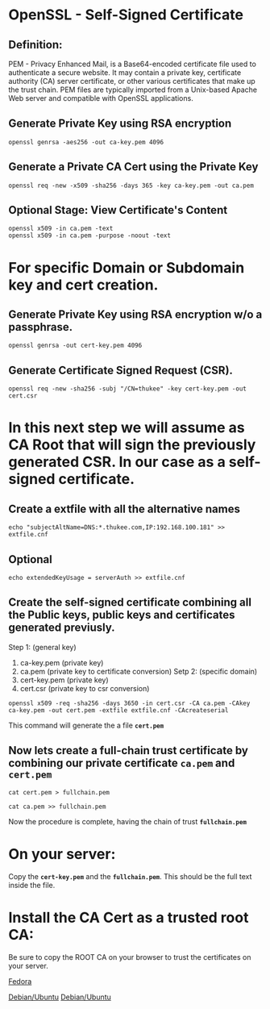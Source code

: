 # OpenSSL - Self-Signed Certificate

##  Definition:
PEM - Privacy Enhanced Mail, is a Base64-encoded certificate file used to authenticate a secure website. It may contain a private key, certificate authority (CA) server certificate, or other various certificates that make up the trust chain. PEM files are typically imported from a Unix-based Apache Web server and compatible with OpenSSL applications.

## Generate Private Key using RSA encryption
```
openssl genrsa -aes256 -out ca-key.pem 4096
```
## Generate a Private CA Cert using the Private Key
```
openssl req -new -x509 -sha256 -days 365 -key ca-key.pem -out ca.pem
```

## Optional Stage: View Certificate's Content
```
openssl x509 -in ca.pem -text
openssl x509 -in ca.pem -purpose -noout -text
```

# For specific Domain or Subdomain key and cert creation.
## Generate Private Key using RSA encryption w/o a passphrase.
```
openssl genrsa -out cert-key.pem 4096
```
## Generate Certificate Signed Request (CSR).
```
openssl req -new -sha256 -subj "/CN=thukee" -key cert-key.pem -out cert.csr
```
# In this next step we will assume as CA Root that will sign the previously generated CSR. In our case as a self-signed certificate.

## Create a extfile with all the alternative names
```
echo "subjectAltName=DNS:*.thukee.com,IP:192.168.100.181" >> extfile.cnf
```
## Optional
```
echo extendedKeyUsage = serverAuth >> extfile.cnf
```
## Create the self-signed certificate combining all the Public keys,  public keys and certificates generated previusly.
Step 1: (general key)
1. ca-key.pem (private key)
1. ca.pem (private key to certificate conversion)
Setp 2: (specific domain)
1. cert-key.pem (private key)
2. cert.csr (private key to csr conversion)

```
openssl x509 -req -sha256 -days 3650 -in cert.csr -CA ca.pem -CAkey ca-key.pem -out cert.pem -extfile extfile.cnf -CAcreateserial
```
This command will generate the a file **`cert.pem`**

## Now lets create a full-chain trust certificate by combining our private certificate **`ca.pem`** and **`cert.pem`**
```
cat cert.pem > fullchain.pem

cat ca.pem >> fullchain.pem
```
Now the procedure is complete, having the chain of trust **`fullchain.pem`**

# On your server: 

Copy the **`cert-key.pem`** and the **`fullchain.pem`**. This should be the full text inside the file.

# Install the CA Cert as a trusted root CA:
Be sure to copy the ROOT CA on your browser to trust the certificates on your server.

[Fedora](https://docs.fedoraproject.org/en-US/quick-docs/using-shared-system-certificates/)

[Debian/Ubuntu](https://wiki.debian.org/Self-Signed_Certificate)
[Debian/Ubuntu](https://manpages.debian.org/buster/ca-certificates/update-ca-certificates.8.en.html)